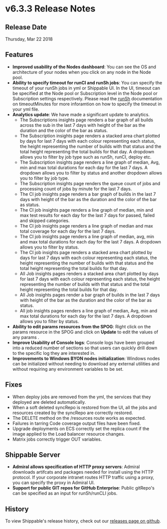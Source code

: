 # v6.3.3 Release Notes

## Release Date
Thursday, Mar 22 2018

## Features
  - **Improved usability of the Nodes dashboard**: You can see the OS and architecture of your nodes when you click on any node in the Node pool.
  - **Ability to specify timeout for runCI and runSh jobs**: You can specify the timeout of your runSh jobs in yml or Shippable UI. In the UI, timeout can be specified at the Node pool or Subscription level in the Node pool or Subscription settings respectively. Please read the [runSh](http://rcdocs.shippable.com/platform/workflow/job/runsh/) documentation on timeoutMinutes for more inforamtion on how to specify the timeout in your yml file.
  - **Analytics update**: We have made a significant update to analytics.
      - The Subscriptions insights page renders a bar graph of all builds across the sub in the last 7 days with height of the bar as the duration and the color of the bar as status. 
      - The Subscription insights page renders a stacked area chart plotted by days for last 7 days with each colour representing each status, the height representing the number of builds with that status and the total height representing the total builds for that day. A dropdown allows you to filter by job type such as runSh, runCI, deploy etc.
      - The Subscription insights page renders a line graph of median, Avg, min and max total durations for each day for the last 7 days. A dropdown allows you to filter by status and another dropdown allows you to filter by job type.
      - The Subscription insights page renders the queue count of jobs and processing count of jobs by minute for the last 7 days.
      - The CI job insights page renders a bar graph of builds in the last 7 days with height of the bar as the duration and the color of the bar as status. 
      - The CI job insights page renders a line graph of median, min and max test results for each day for the last 7 days for passed, failed and skipped categories.
      - The CI job insights page renders a line graph of median and max total coverage for each day for the last 7 days.
      - The CI job insights page renders a line graph of median, avg, min and max total durations for each day for the last 7 days. A dropdown allows you to filter by status.
      - The CI job insights page renders a stacked area chart plotted by days for last 7 days with each colour representing each status, the height representing the number of builds with that status and the total height representing the total builds for that day.
      - All Job insights pages renders a stacked area chart plotted by days for last 7 days with each colour representing each status, the height representing the number of builds with that status and the total height representing the total builds for that day.
      - All Job insights pages render a bar graph of builds in the last 7 days with height of the bar as the duration and the color of the bar as status. 
      - All job insights pages renders a line graph of median, Avg, min and max total durations for each day for the last 7 days. A dropdown allows you to filter by status.
  - **Ability to edit params resources from the SPOG**: Right click on the params resource in the SPOG and click on **Update** to edit the values of any params .
  - **Improve Usability of Console logs**: Console logs have been grouped into a reduced number of sections so that users can quickly drill down to the specific log they are interested in.
  - **Improvements to Windows BYON nodes initialization**: Windows nodes can be initialized without needing to download any external utilities and without requiring any environment variables to be set.

## Fixes
  - When deploy jobs are removed from the yml, the services that they deployed are deleted automatically.
  - When a soft deleted syncRepo is restored from the UI, all the jobs and resources created by the syncRepo are correctly restored.
  - The DELETE method on the /resources route works as expected.
  - Failures in tarring Code coverage output files have been fixed.
  - Upgrade deployments on ECS correctly set the replica count if the image applied to the Load balancer resource changes.
  - Matrix jobs correctly trigger OUT variables.

## Shippable Server

  - **Admiral allows specification of HTTP proxy servers**: Admiral downloads artifcats and packages needed for install using the HTTP protocol. If your corporate intranet routes HTTP traffic using a proxy, you can specify the proxy in Admiral UI.
  - **Support for public GIT repos for GitHub Enterprise**: Public gitRepo's can be specified as an input for runSh/runCLI jobs. 
 
  
## History

To view Shippable's release history, check out our [releases page on github](https://github.com/Shippable/admiral/releases).
